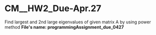 # CM__HW2_Due-Apr.27
Find largest and 2nd large eigenvalues of given matrix A by using power method
**File's name: programmingAssignment_due_0427**
